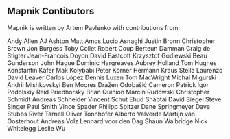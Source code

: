 ## Mapnik Contibutors

Mapnik is written by Artem Pavlenko with contributions from:

Andy Allen
AJ Ashton
Matt Amos
Lucio Asnaghi
Justin Bronn
Christopher Brown
Jon Burgess
Toby Collet
Robert Coup
Berteun Damman
Craig de Stigter 
Jean-Francois Doyon
David Eastcott
Krzysztof Godlewski
Beau Gunderson
John Hague
Dominic Hargreaves
Aubrey Holland
Tom Hughes
Konstantin Käfer
Mak Kolybabi
Peter Körner
Hermann Kraus
Stella Laurenzo
David Leaver
Carlos López
Dennis Luxen
Tom MacWright
Michal Migurski
Andrii Mishkovskyi
Ben Moores
Dražen Odobašić
Cameron Patrick
Igor Podolskiy
Reid Priedhorsky
Brian Quinion
Marcin Rudowski
Christopher Schmidt
Andreas Schneider
Vincent Schut
Ehud Shabtai
David Siegel
Steve Singer
Paul Smith
Vince Spader
Philipp Spitzer
Dane Springmeyer
Dave Stubbs
River Tarnell
Oliver Tonnhofer
Alberto Valverde
Martijn van Oosterhout 
Andreas Volz
Lennard voor den Dag
Shaun Walbridge
Nick Whitelegg
Leslie Wu
